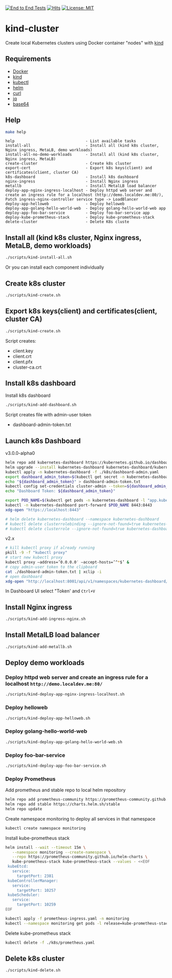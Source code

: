 [![End to End Tests](https://github.com/UltherEgo/kind-cluster/actions/workflows/end2end-tests.yml/badge.svg)](https://github.com/UltherEgo/kind-cluster/actions/workflows/end2end-tests.yml)
[![Hits](https://hits.seeyoufarm.com/api/count/incr/badge.svg?url=https%3A%2F%2Fgithub.com%2FAndriyKalashnykov%2Fkind-cluster&count_bg=%2379C83D&title_bg=%23555555&icon=&icon_color=%23E7E7E7&title=hits&edge_flat=false)](https://hits.seeyoufarm.com)
[![License: MIT](https://img.shields.io/badge/License-MIT-yellow.svg)](https://opensource.org/licenses/MIT)
# kind-cluster
Create local Kubernetes clusters using Docker container "nodes" with [kind](https://kind.sigs.k8s.io/)


## Requirements

* [Docker](https://docs.docker.com/engine/install/)
* [kind](https://kind.sigs.k8s.io/docs/user/quick-start#installation)
* [kubectl](https://kubernetes.io/docs/tasks/tools/install-kubectl/)
* [helm](https://helm.sh/docs/intro/install/)
* [curl](https://help.ubidots.com/en/articles/2165289-learn-how-to-install-run-curl-on-windows-macosx-linux)
* [jq](https://github.com/stedolan/jq/wiki/Installation)
* [base64](https://command-not-found.com/base64)

## Help

```bash
make help
```

```text
help                               - List available tasks
install-all                        - Install all (kind k8s cluster, Nginx ingress, MetaLB, demo workloads)
install-all-no-demo-workloads      - Install all (kind k8s cluster, Nginx ingress, MetaLB)
create-cluster                     - Create k8s cluster
export-cert                        - Export k8s keys(client) and certificates(client, cluster CA)
k8s-dashboard                      - Install k8s dashboard
nginx-ingress                      - Install Nginx ingress
metallb                            - Install MetalLB load balancer
deploy-app-nginx-ingress-localhost - Deploy httpd web server and create an ingress rule for a localhost (http://demo.localdev.me:80/), Patch ingress-nginx-controller service type -> LoadBlancer
deploy-app-helloweb                - Deploy helloweb
deploy-app-golang-hello-world-web  - Deploy golang-hello-world-web app
deploy-app-foo-bar-service         - Deploy foo-bar-service app
deploy-kube-prometheus-stack       - Deploy kube-prometheus-stack
delete-cluster                     - Delete K8s cluste
```

## Install all (kind k8s cluster, Nginx ingress, MetaLB, demo workloads)


```bash
./scripts/kind-install-all.sh
```

Or you can install each component individually

## Create k8s cluster


```bash
./scripts/kind-create.sh
```

## Export k8s keys(client) and certificates(client, cluster CA)


```bash
./scripts/kind-create.sh
```

Script creates:
- client.key
- client.crt
- client.pfx
- cluster-ca.crt

## Install k8s dashboard

Install k8s dashboard


```bash
./scripts/kind-add-dashboard.sh
```

Script creates file with admin-user token
- dashboard-admin-token.txt

## Launch k8s Dashboard

v3.0.0-alpha0

```bash
helm repo add kubernetes-dashboard https://kubernetes.github.io/dashboard/
helm upgrade --install kubernetes-dashboard kubernetes-dashboard/kubernetes-dashboard --create-namespace --namespace kubernetes-dashboard
kubectl apply -n kubernetes-dashboard -f ./k8s/dashboard-admin.yaml
export dashboard_admin_token=$(kubectl get secret -n kubernetes-dashboard admin-user-token -o jsonpath="{.data.token}" | base64 --decode)
echo "${dashboard_admin_token}" > dashboard-admin-token.txt
kubectl config set-credentials cluster-admin --token=${dashboard_admin_token}
echo "Dashboard Token: ${dashboard_admin_token}"

export POD_NAME=$(kubectl get pods -n kubernetes-dashboard -l "app.kubernetes.io/name=kubernetes-dashboard,app.kubernetes.io/instance=kubernetes-dashboard" -o jsonpath="{.items[0].metadata.name}")
kubectl -n kubernetes-dashboard port-forward $POD_NAME 8443:8443
xdg-open "https://localhost:8443"

# helm delete kubernetes-dashboard --namespace kubernetes-dashboard
# kubectl delete clusterrolebinding --ignore-not-found=true kubernetes-dashboard
# kubectl delete clusterrole --ignore-not-found=true kubernetes-dashboard
```

v2.x

```bash
# kill kubectl proxy if already running
pkill -9 -f "kubectl proxy"
# start new kubectl proxy
kubectl proxy –address=’0.0.0.0′ –accept-hosts=’^*$’ &
# copy admin-user token to the clipboard
cat ./dashboard-admin-token.txt | xclip -i
# open dashboard
xdg-open "http://localhost:8001/api/v1/namespaces/kubernetes-dashboard/services/https:kubernetes-dashboard:/proxy/" &
```

In Dashboard UI select "Token' and `Ctrl+V` 

## Install Nginx ingress


```bash
./scripts/kind-add-ingress-nginx.sh
```

## Install MetalLB load balancer


```bash
./scripts/kind-add-metallb.sh
```

## Deploy demo workloads

### Deploy httpd web server and create an ingress rule for a localhost `http://demo.localdev.me:80/`


```bash
./scripts/kind-deploy-app-nginx-ingress-localhost.sh
```

### Deploy helloweb


```bash
./scripts/kind-deploy-app-helloweb.sh
```

### Deploy golang-hello-world-web


```bash
./scripts/kind-deploy-app-golang-hello-world-web.sh
```

### Deploy foo-bar-service


```bash
./scripts/kind-deploy-app-foo-bar-service.sh
```

### Deploy Prometheus

Add prometheus and stable repo to local helm repository
```bash
helm repo add prometheus-community https://prometheus-community.github.io/helm-charts
helm repo add stable https://charts.helm.sh/stable
helm repo update
```

Create namespace monitoring to deploy all services in that namespace
```bash
kubectl create namespace monitoring
```

Install kube-prometheus stack
```bash
helm install --wait --timeout 15m \
   --namespace monitoring --create-namespace \
   --repo https://prometheus-community.github.io/helm-charts \
   kube-prometheus-stack kube-prometheus-stack --values - <<EOF 
 kubeEtcd:
   service:
     targetPort: 2381
 kubeControllerManager:  
   service:
     targetPort: 10257
 kubeScheduler:
   service:
     targetPort: 10259
EOF

kubectl apply -f prometheus-ingress.yaml -n monitoring
kubectl --namespace monitoring get pods -l release=kube-prometheus-stack
```

Delete kube-prometheus stack
```bash
kubectl delete -f ./k8s/prometheus.yaml
```

## Delete k8s cluster


```bash
./scripts/kind-delete.sh
```
